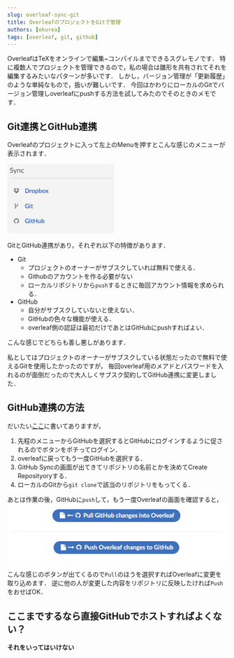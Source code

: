 ```yaml
---
slug: overleaf-sync-git
title: OverleafのプロジェクトをGitで管理
authors: [ekurea]
tags: [overleaf, git, github]
---
```


OverleafはTeXをオンラインで編集~コンパイルまでできるスグレモノです．
特に複数人でプロジェクトを管理できるので，私の場合は雛形を共有されてそれを編集するみたいなパターンが多いです．
しかし，バージョン管理が「更新履歴」のような単純なもので，扱いが難しいです．
今回はかわりにローカルのGitでバージョン管理しoverleafにpushする方法を試してみたのでそのときのメモです．
<!--truncate-->

## Git連携とGitHub連携

Overleafのプロジェクトに入って左上のMenuを押すとこんな感じのメニューが表示されます．

![](overleaf-menu.png)

GitとGitHub連携があり，それぞれ以下の特徴があります．

- Git
  - プロジェクトのオーナーがサブスクしていれば無料で使える．
  - Githubのアカウントを作る必要がない
  - ローカルリポジトリから`push`するときに毎回アカウント情報を求められる．
- GitHub
  - 自分がサブスクしていないと使えない．
  - GitHubの色々な機能が使える．
  - overleaf側の認証は最初だけであとはGitHubにpushすればよい．

こんな感じでどちらも善し悪しがあります．

私としてはプロジェクトのオーナーがサブスクしている状態だったので無料で使えるGitを使用したかったのですが，
毎回overleaf用のメアドとパスワードを入れるのが面倒だったので大人しくサブスク契約してGitHub連携に変更しました．

## GitHub連携の方法

だいたい[ここ](https://www.overleaf.com/learn/how-to/GitHub_Synchronization)に書いてありますが，
1. 先程のメニューからGitHubを選択するとGitHubにログインするように促されるのでボタンをポチってログイン．
2. overleafに戻ってもう一度GitHubを選択する．
3. GitHub Syncの画面が出てきてリポジトリの名前とかを決めてCreate Reposityoryする．
4. ローカルのGitから`git clone`で該当のリポジトリをもってくる．

あとは作業の後，GitHubに`push`して，もう一度Overleafの画面を確認すると，
![](github-sync-pull-push.png)

こんな感じのボタンが出てくるので`Pull`のほうを選択すればOverleafに変更を取り込めます．
逆に他の人が変更した内容をリポジトリに反映したければ`Push`をおせばOK．

## ここまでするなら直接GitHubでホストすればよくない？

**それをいってはいけない**
